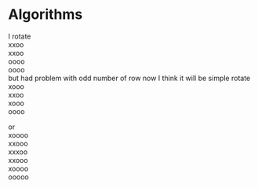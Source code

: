 # Algorithms
I rotate<br>
xxoo <br>
xxoo<br>
oooo<br>
oooo<br>
but had problem with odd number of row
now I think it will be simple rotate<br>
xooo<br>
xxoo<br>
xooo<br>
oooo<br>

or <br>
xoooo<br>
xxooo<br>
xxxoo<br>
xxooo<br>
xoooo<br>
ooooo<br>
